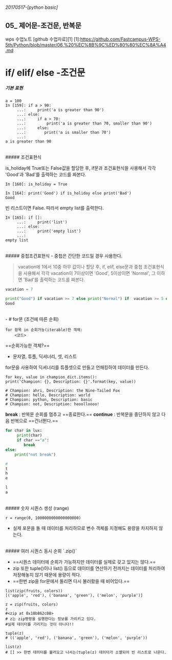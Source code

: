 ###### 20170517-[python basic]

## 05_ 제어문-조건문, 반복문  

wps 수업노트 [github 수업자료][1]
[1]:https://github.com/Fastcampus-WPS-5th/Python/blob/master/06.%20%EC%8B%9C%ED%80%80%EC%8A%A4.md


# if/ elif/ else -조건문

##### 기본 표현 
~~~
a = 100 
In [159]: if a > 90:
     ...:     print('a is greater than 90')
     ...: else:
     ...:     if a > 70:
     ...:         print('a is greater than 70, smaller than 90')
     ...:     else:
     ...:        print('a is smaller than 70')
     ...:
a is greater than 90
~~~

<br>
##### 조건표현식

is_holiday에 True또는 False값을 할당한 후, if문과 조건표현식을 사용해서 각각 'Good'과 'Bad'를 출력하는 코드를 짜본다.

~~~
In [160]: is_holiday = True

In [164]: print('Good') if is_holiday else print('Bad')
Good
~~~

빈 리스트이면 False. 따라서 empty list를 출력한다. 
~~~
In [165]: if []:
     ...:     print('list')
     ...: else:
     ...:     print('empty list')
     ...:
empty list
~~~

<br>
##### 중첩조건표현식
- 중첩은 간단한 코드일 경우 사용한다. 

>vacation에 1에서 10중 아무 값이나 할당 후, if, elif, else문과 중첩 조건표현식을 사용해서 각각 vacation이 7이상이면 'Good', 5이상이면 'Normal', 그 이하면 'Bad'를 출력하는 코드를 짜본다.

~~~python
vacation = 7

print("Good") if vacation >= 7 else print("Normal") if  vacation >= 5 else print("Bad")
Good
~~~


<br>
-
# for문 (조건에 따른 순회)

~~~ 
for 항목 in 순회가능(iterable)한 객체:
	<코드>
~~~

==순회가능한 객체?==

- 문자열, 튜플, 딕셔너리, 셋, 리스트


for문을 사용하여 딕셔너리를 튜플셋으로 만들고 언패킹하여 데이터를 만든다. 

~~~
for key, value in champion_dict.items():
print('Champion: {}, Description: {}'.format(key, value))

# Champion: ahri, Description: the Nine-Tailed Fox
# Champion: hello, Description: world
# Champion: python, Description: basic
# Champion: not, Description: heoolloooo!
~~~

**break** : 반복문 순회를 멈추고 ==종료한다.==
**continue** : 반복문을 중단하지 않고 다음 반복으로 ==건너뛴다.==

~~~python
for char in lux:
     print(char)
     if char =="a":
        break
else:
 	print("not break")

#
t
h
e

l
a
~~~

<br>
##### 숫자 시퀀스 생성 (range)

`r = range(0, 1000000000000000000)`

- 실제 포문을 돌 때 데이터를 처리하므로 변수 객체를 지정해도 용량을 차지하지 않는다. 


<br>
##### 여러 시퀀스 동시 순회 `.zip()`

- ==시퀀스 데이터에 순회가 가능하지만 데이터를 실제로 갖고 있지는 않다.==
- zip 또한 tuple()이나 list() 등으로 데이터를 연산하기 전까지는 데이터를 처리하여 저장해놓지 않기 때문에 용량이 적다. 
- ==한번 zip을 for문에서 돌리면 다시 불러왔을 때 비어있다.==

~~~
list(zip(fruits, colors))
[('apple', 'red'), ('banana', 'green'), ('melon', 'purple')]

z = zip(fruits, colors)
z
#<zip at 0x10b862c08>
# z는 zip명령을 실행한다는 정보를 가리키고 있다. 
#실제 데이터를 가리키는 것이 아니다!!

tuple(z)
# (('apple', 'red'), ('banana', 'green'), ('melon', 'purple'))

list(z)
# [] >> 한번 데이터를 불러오고 나서는(tuple(z) 데이터가 소멸되어 빈 리스트로 나온다.
~~~


